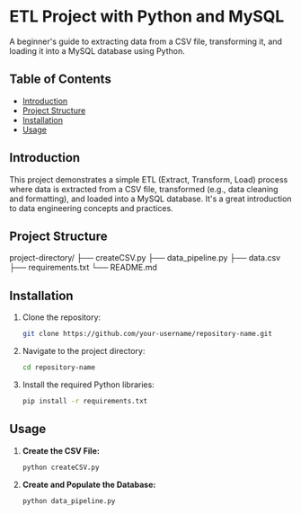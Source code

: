 # ETL Project with Python and MySQL

A beginner's guide to extracting data from a CSV file, transforming it, and loading it into a MySQL database using Python.

## Table of Contents
- [Introduction](#introduction)
- [Project Structure](#project-structure)
- [Installation](#installation)
- [Usage](#usage)

## Introduction
This project demonstrates a simple ETL (Extract, Transform, Load) process where data is extracted from a CSV file, transformed (e.g., data cleaning and formatting), and loaded into a MySQL database. It's a great introduction to data engineering concepts and practices.

## Project Structure
project-directory/
├── createCSV.py
├── data_pipeline.py
├── data.csv
├── requirements.txt
└── README.md

## Installation
1. Clone the repository:
    ```bash
    git clone https://github.com/your-username/repository-name.git
    ```
2. Navigate to the project directory:
    ```bash
    cd repository-name
    ```
3. Install the required Python libraries:
    ```bash
    pip install -r requirements.txt
    ```

## Usage
1. **Create the CSV File:**
    ```bash
    python createCSV.py
    ```
2. **Create and Populate the Database:**
    ```bash
    python data_pipeline.py
    ```
